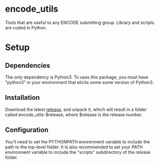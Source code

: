 # encode_utils
Tools that are useful to any ENCODE submitting group. Library and scripts are coded in Python. 

# Setup
## Dependencies 
The only dependency is Python3. To uses this package, you must have "python3" in your environment that elicits some some version of Python3. 

## Installation 
Download the latest [release](https://github.com/StanfordBioinformatics/encode_utils/releases), and unpack it, which will result in a folder called encode_utils-$release, where $release is the release number. 

## Configuration
You'll need to set the PYTHONPATH environment variable to include the path to the top-level folder. It is also recommended to set your PATH environment variable to include the "scripts" subdirectory of the release folder.   


